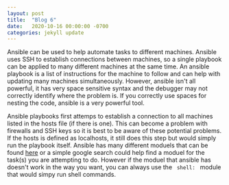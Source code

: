 ```yaml
---
layout: post
title:  "Blog 6"
date:   2020-10-16 00:00:00 -0700
categories: jekyll update
---
```

Ansible can be used to help automate tasks to different machines. Ansible uses SSH to establish connections between machines, so a single playbook can be applied to many different machines at the same time. An ansible playbook is a list of instructions for the machine to follow and can help with updating many machines simultaneously. However, ansible isn't all powerful, it has very space sensitive syntax and the debugger may not correctly identify where the problem is. If you correctly use spaces for nesting the code, ansible is a very powerful tool.

Ansible playbooks first attemps to establish a connection to all machines listed in the hosts file (if there is one). This can become a problem with firewalls and SSH keys so it is best to be aware of these potential problems. If the hosts is defined as localhosts, it still does this step but would simply run the playbook itself. Ansible has many different moduels that can be found <a href="https://docs.ansible.com/ansible/2.8/modules/modules_by_category.html" target="_blank">here</a> or a simple google search could help find a moduel for the task(s) you are attempting to do. However if the moduel that ansible has doesn't work in the way you want, you can always use the <code> shell: </code> module that would simpy run shell commands.
